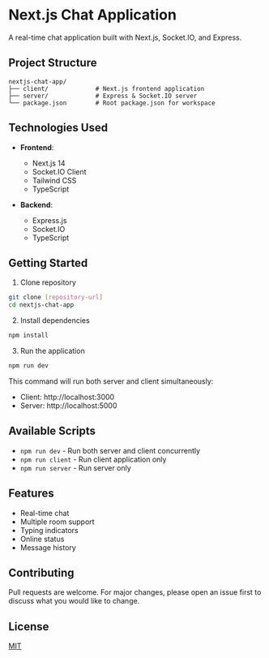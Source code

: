 # Next.js Chat Application

A real-time chat application built with Next.js, Socket.IO, and Express.

## Project Structure
```
nextjs-chat-app/
├── client/             # Next.js frontend application
├── server/             # Express & Socket.IO server
└── package.json        # Root package.json for workspace
```

## Technologies Used

- **Frontend**:
  - Next.js 14
  - Socket.IO Client
  - Tailwind CSS
  - TypeScript

- **Backend**:
  - Express.js
  - Socket.IO
  - TypeScript

## Getting Started

1. Clone repository
```bash
git clone [repository-url]
cd nextjs-chat-app
```

2. Install dependencies
```bash
npm install
```

3. Run the application
```bash
npm run dev
```

This command will run both server and client simultaneously:
- Client: http://localhost:3000
- Server: http://localhost:5000

## Available Scripts

- `npm run dev` - Run both server and client concurrently
- `npm run client` - Run client application only
- `npm run server` - Run server only

## Features

- Real-time chat
- Multiple room support
- Typing indicators
- Online status
- Message history

## Contributing

Pull requests are welcome. For major changes, please open an issue first to discuss what you would like to change.

## License

[MIT](https://choosealicense.com/licenses/mit/)